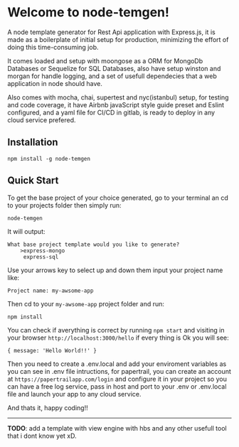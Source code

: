 # Welcome to node-temgen!

A node template generator for Rest Api application with Express.js, it is made as a boilerplate of initial setup for production, minimizing the effort of doing this time-consuming job.

It comes loaded and setup with moongose as a ORM for MongoDb Databases or Sequelize for SQL Databases, also have setup winston and morgan for handle logging, and a set of usefull dependecies that a web application in node should have.

Also comes with mocha, chai, supertest and nyc(istanbul) setup, for testing and code coverage, it have Airbnb javaScript style guide preset and Eslint configured, and a yaml file for CI/CD in gitlab, is ready to deploy in any cloud service prefered.

## Installation

    npm install -g node-temgen

## Quick Start

To get the base project of your choice generated, go to your terminal an cd to your projects folder then simply run:

    node-temgen

It will output:

    What base project template would you like to generate?
        >express-mongo
         express-sql

Use your arrows key to select up and down them input your project name like:

    Project name: my-awsome-app
Then cd to your `my-awsome-app` project folder and run:

    npm install
You can check if averything is correct by running `npm start` and visiting in your browser `http://localhost:3000/hello` if every thing is Ok you will see:

    { message: 'Hello World!!' }

Then you need to create a .env.local and add your enviroment variables as you can see in .env file intructions, for papertrail, you can create an account at `https://papertrailapp.com/login` and configure it in your project so you can have a free log service, pass in host and port to your .env or .env.local file and launch your app to any cloud service.

And thats it, happy coding!!

------
**TODO**: add a template with view engine with hbs and any other usefull tool that i dont know yet xD.
